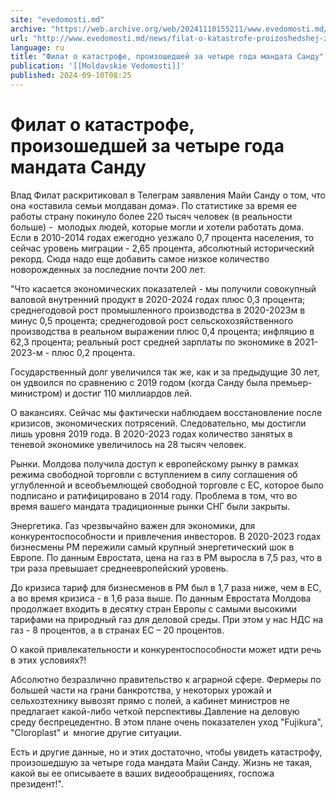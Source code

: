 ```yaml
---
site: "evedomosti.md"
archive: "https://web.archive.org/web/20241110155211/www.evedomosti.md/news/filat-o-katastrofe-proizoshedshej-za-chetyre-goda-mandata-sa"
url: "http://www.evedomosti.md/news/filat-o-katastrofe-proizoshedshej-za-chetyre-goda-mandata-sa"
language: ru
title: "Филат о катастрофе, произошедшей за четыре года мандата Санду"
publication: '[[Moldavskie Vedomosti]]'
published: 2024-09-10T08:25
---
```


# Филат о катастрофе, произошедшей за четыре года мандата Санду

Влад Филат раскритиковал в Телеграм заявления Майи Санду о том, что она «оставила семьи молдаван дома». По статистике за время ее работы страну покинуло более 220 тысяч человек (в реальности больше) -  молодых людей, которые могли и хотели работать дома. Если в 2010-2014 годах ежегодно уезжало 0,7 процента населения, то сейчас уровень миграции - 2,65 процента, абсолютный исторический рекорд. Сюда надо еще добавить самое низкое количество новорожденных за последние почти 200 лет.

"Что касается экономических показателей - мы получили совокупный валовой внутренний продукт в 2020-2024 годах плюс 0,3 процента; среднегодовой рост промышленного производства в 2020-2023м в минус 0,5 процента; среднегодовой рост сельскохозяйственного производства в реальном выражении плюс 0,4 процента; инфляцию в 62,3 процента; реальный рост средней зарплаты по экономике в 2021-2023-м - плюс 0,2 процента.

Государственный долг увеличился так же, как и за предыдущие 30 лет, он удвоился по сравнению с 2019 годом (когда Санду была премьер-министром) и достиг 110 миллиардов лей.

О вакансиях. Сейчас мы фактически наблюдаем восстановление после кризисов, экономических потрясений. Следовательно, мы достигли лишь уровня 2019 года. В 2020-2023 годах количество занятых в теневой экономике увеличилось на 28 тысяч человек.

Рынки. Молдова получила доступ к европейскому рынку в рамках режима свободной торговли с вступлением в силу соглашения об углубленной и всеобъемлющей свободной торговле с ЕС, которое было подписано и ратифицировано в 2014 году. Проблема в том, что во время вашего мандата традиционные рынки СНГ были закрыты.

Энергетика. Газ чрезвычайно важен для экономики, для конкурентоспособности и привлечения инвесторов. В 2020-2023 годах бизнесмены РМ пережили самый крупный энергетический шок в Европе. По данным Евростата, цена на газ в РМ выросла в 7,5 раз, что в три раза превышает среднеевропейский уровень.

До кризиса тариф для бизнесменов в РМ был в 1,7 раза ниже, чем в ЕС, а во время кризиса - в 1,6 раза выше. По данным Евростата Молдова продолжает входить в десятку стран Европы с самыми высокими тарифами на природный газ для деловой среды. При этом у нас НДС на газ - 8 процентов, а в странах ЕС – 20 процентов.

О какой привлекательности и конкурентоспособности может идти речь в этих условиях?!

Абсолютно безразлично правительство к аграрной сфере. Фермеры по большей части на грани банкротства, у некоторых урожай и сельхозтехнику вывозят прямо с полей, а кабинет министров не предлагает какой-либо четкой перспективы.Давление на деловую среду беспрецедентно. В этом плане очень показателен уход "Fujikura", "Cloroplast" и  многие другие ситуации.

Есть и другие данные, но и этих достаточно, чтобы увидеть катастрофу, произошедшую за четыре года мандата Майи Санду. Жизнь не такая, какой вы ее описываете в ваших видеообращениях, госпожа президент!".